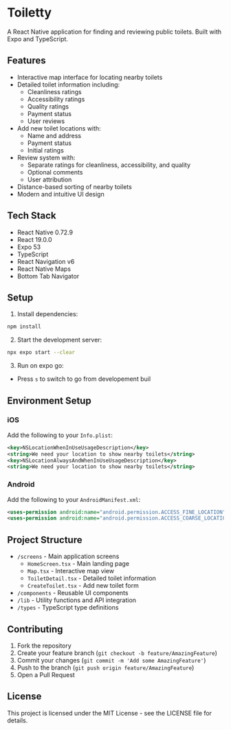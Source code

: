 # Toiletty

A React Native application for finding and reviewing public toilets. Built with Expo and TypeScript.

## Features

- Interactive map interface for locating nearby toilets
- Detailed toilet information including:
  - Cleanliness ratings
  - Accessibility ratings
  - Quality ratings
  - Payment status
  - User reviews
- Add new toilet locations with:
  - Name and address
  - Payment status
  - Initial ratings
- Review system with:
  - Separate ratings for cleanliness, accessibility, and quality
  - Optional comments
  - User attribution
- Distance-based sorting of nearby toilets
- Modern and intuitive UI design

## Tech Stack

- React Native 0.72.9
- React 19.0.0
- Expo 53
- TypeScript
- React Navigation v6
- React Native Maps
- Bottom Tab Navigator

## Setup

1. Install dependencies:
```bash
npm install
```

2. Start the development server:
```bash
npx expo start --clear
```

3. Run on expo go:
- Press `s` to switch to go from developement buil

## Environment Setup

### iOS
Add the following to your `Info.plist`:
```xml
<key>NSLocationWhenInUseUsageDescription</key>
<string>We need your location to show nearby toilets</string>
<key>NSLocationAlwaysAndWhenInUseUsageDescription</key>
<string>We need your location to show nearby toilets</string>
```

### Android
Add the following to your `AndroidManifest.xml`:
```xml
<uses-permission android:name="android.permission.ACCESS_FINE_LOCATION" />
<uses-permission android:name="android.permission.ACCESS_COARSE_LOCATION" />
```

## Project Structure

- `/screens` - Main application screens
  - `HomeScreen.tsx` - Main landing page
  - `Map.tsx` - Interactive map view
  - `ToiletDetail.tsx` - Detailed toilet information
  - `CreateToilet.tsx` - Add new toilet form
- `/components` - Reusable UI components
- `/lib` - Utility functions and API integration
- `/types` - TypeScript type definitions

## Contributing

1. Fork the repository
2. Create your feature branch (`git checkout -b feature/AmazingFeature`)
3. Commit your changes (`git commit -m 'Add some AmazingFeature'`)
4. Push to the branch (`git push origin feature/AmazingFeature`)
5. Open a Pull Request

## License

This project is licensed under the MIT License - see the LICENSE file for details. 